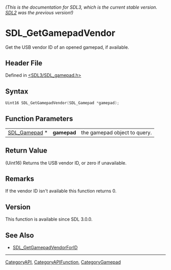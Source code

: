 ###### (This is the documentation for SDL3, which is the current stable version. [SDL2](https://wiki.libsdl.org/SDL2/) was the previous version!)
# SDL_GetGamepadVendor

Get the USB vendor ID of an opened gamepad, if available.

## Header File

Defined in [<SDL3/SDL_gamepad.h>](https://github.com/libsdl-org/SDL/blob/main/include/SDL3/SDL_gamepad.h)

## Syntax

```c
Uint16 SDL_GetGamepadVendor(SDL_Gamepad *gamepad);
```

## Function Parameters

|                              |             |                              |
| ---------------------------- | ----------- | ---------------------------- |
| [SDL_Gamepad](SDL_Gamepad) * | **gamepad** | the gamepad object to query. |

## Return Value

(Uint16) Returns the USB vendor ID, or zero if unavailable.

## Remarks

If the vendor ID isn't available this function returns 0.

## Version

This function is available since SDL 3.0.0.

## See Also

- [SDL_GetGamepadVendorForID](SDL_GetGamepadVendorForID)

----
[CategoryAPI](CategoryAPI), [CategoryAPIFunction](CategoryAPIFunction), [CategoryGamepad](CategoryGamepad)

